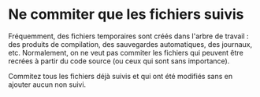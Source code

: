 # Ne commiter que les fichiers suivis
Fréquemment, des fichiers temporaires sont créés dans l'arbre de travail : des produits de compilation, des sauvegardes automatiques, des journaux, etc. Normalement, on ne veut pas commiter les fichiers qui peuvent être recrées à partir du code source (ou ceux qui sont sans importance).

Commitez tous les fichiers déjà suivis et qui ont été modifiés sans en ajouter aucun non suivi.
